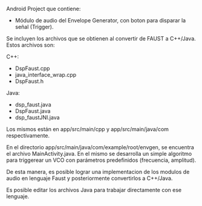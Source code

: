 Android Project que contiene:
  
  - Módulo de audio del Envelope Generator, con boton para disparar la señal (Trigger).
  
Se incluyen los archivos que se obtienen al convertir de FAUST a C++/Java. Estos archivos son:

C++:  
  - DspFaust.cpp
  - java_interface_wrap.cpp
  - DspFaust.h
  
Java:  
  - dsp_faust.java
  - DspFaust.java
  - dsp_faustJNI.java
  
Los mismos están en app/src/main/cpp y app/src/main/java/com respectivamente.

En el directorio app/src/main/java/com/example/root/envgen, se encuentra el archivo MainActivity.java. En el mismo se desarrolla un simple algoritmo para triggerear un VCO con parámetros predefinidos (frecuencia, amplitud).

De esta manera, es posible lograr una implementacion de los modulos de audio en lenguaje Faust y posteriormente convertirlos a C++/Java. 

Es posible editar los archivos Java para trabajar directamente con ese lenguaje.
